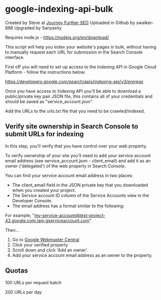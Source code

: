 # google-indexing-api-bulk

Created by Steve at [Journey Further SEO](https://www.journeyfurther.com/)
Uploaded in Github by swalker-888
Upgraded by Sanyastiy

Requires node.js - https://nodejs.org/en/download/

This script will help you index your website's pages in bulk, without having to manually request each URL for submission in the Search Console interface.

First off you will need to set up access to the Indexing API in Google Cloud Platform - follow the instructions below.

https://developers.google.com/search/apis/indexing-api/v3/prereqs

Once you have access to Indexing API you'll be able to download a public/private key pair JSON file, this contains all of your credentials and should be saved as "service_account.json".

Add the URLs to the urls.txt file that you need to be crawled/indexed.


## Verify site ownership in Search Console to submit URLs for indexing
In this step, you'll verify that you have control over your web property.

To verify ownership of your site you'll need to add your service account email address (see service_account.json - client_email) and add it as an owner ('delegated') of the web property in Search Console.

You can find your service account email address in two places:
- The client_email field in the JSON private key that you downloaded when you created your project.
- The Service account ID column of the Service Accounts view in the Developer Console.
- The email address has a format similar to the following:

For example, "my-service-account@test-project-42.google.com.iam.gserviceaccount.com".

Then...

1. Go to [Google Webmaster Central](https://www.google.com/webmasters/verification/home)
2. Click your verified property
3. Scroll down and click 'Add an owner'.
4. Add your service account email address as an owner to the property.


## Quotas

100 URLs per request batch

200 URLs per day
